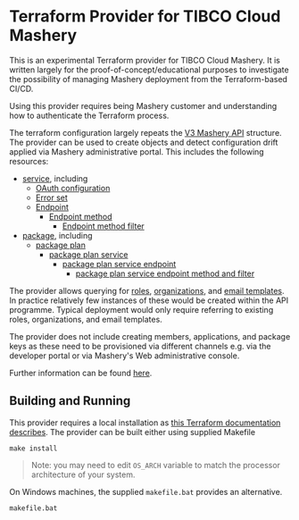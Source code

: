 # Terraform Provider for TIBCO Cloud Mashery

This is an experimental Terraform provider for TIBCO Cloud Mashery. It is written 
largely for the proof-of-concept/educational purposes to investigate the possibility of 
managing Mashery deployment from the Terraform-based CI/CD.

Using this provider requires being Mashery customer and understanding how to authenticate
the Terraform process.

The terraform configuration largely repeats the [V3 Mashery API](https://support.mashery.com/docs/read/mashery_api/30)
structure. The provider can be used to create objects and detect configuration drift
applied via Mashery administrative portal. This includes the following resources:
- [service](./website/docs/r/mashery_service.html.markdown), including
  - [OAuth configuration](./website/docs/r/mashery_service_oauth.markdown)
  - [Error set](./website/docs/r/mashery_service_error_set.html.markdown)
  - [Endpoint](./website/docs/r/mashery_service_endpoint.html.markdown)
    - [Endpoint method](./website/docs/r/mashery_service_endpoint_method.html.markdown)
      - [Endpoint method filter](./website/docs/r/mashery_service_endpoint_method_filter.html.markdown)
- [package](./website/docs/r/mashery_package.html.markdown), including
  - [package plan](./website/docs/r/mashery_package_plan.html.markdown)
    - [package plan service](./website/docs/r/mashery_package_plan_service.html.markdown)
      - [package plan service endpoint](./website/docs/r/package_plan_service_endpoint_method.html.markdown)
        - [package plan service endpoint method and filter](./website/docs/r/mashery_package_plan_service_endpoint_method.html.markdown)

The provider allows querying for [roles](./website/docs/d/mashery_role.html.markdown), 
[organizations](./website/docs/d/mashery_organization.html.markdown), and 
[email templates](./website/docs/d/mashery_email_template_set.html.markdown). In practice relatively
few instances of these would be created within the API programme. Typical deployment
would only require referring to existing roles, organizations, and email templates.

The provider does not include creating members, applications, and package keys as these
need to be provisioned via different channels e.g. via the developer portal or via
Mashery's Web administrative console.

Further information can be found [here](./website/docs/index.html.markdown).

## Building and Running
This provider requires a local installation as [this Terraform documentation describes](https://developer.hashicorp.com/terraform/cli/config/config-file#provider-installation).
The provider can be built either using supplied Makefile
```shell
make install
```
> Note: you may need to edit `OS_ARCH` variable to match the processor architecture of
> your system.

On Windows machines, the supplied `makefile.bat` provides an alternative.
```shell
makefile.bat
```